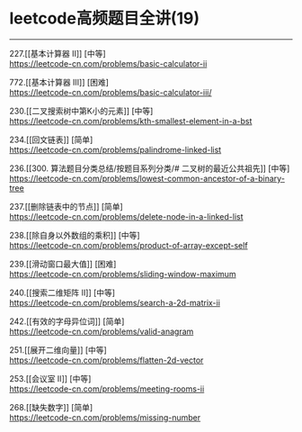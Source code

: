 # leetcode高频题目全讲(19)

---

227.[[基本计算器 II]] [中等]  
https://leetcode-cn.com/problems/basic-calculator-ii

772.[[基本计算器 III]]  [困难]  
https://leetcode-cn.com/problems/basic-calculator-iii/

230.[[二叉搜索树中第K小的元素]] [中等]  
https://leetcode-cn.com/problems/kth-smallest-element-in-a-bst

234.[[回文链表]] [简单]  
https://leetcode-cn.com/problems/palindrome-linked-list

236.[[300. 算法题目分类总结/按题目系列分类/# 二叉树的最近公共祖先]] [中等]  
https://leetcode-cn.com/problems/lowest-common-ancestor-of-a-binary-tree

237.[[删除链表中的节点]] [简单]  
https://leetcode-cn.com/problems/delete-node-in-a-linked-list

238.[[除自身以外数组的乘积]] [中等]  
https://leetcode-cn.com/problems/product-of-array-except-self

239.[[滑动窗口最大值]] [困难]  
https://leetcode-cn.com/problems/sliding-window-maximum

240.[[搜索二维矩阵 II]] [中等]  
https://leetcode-cn.com/problems/search-a-2d-matrix-ii

242.[[有效的字母异位词]] [简单]  
https://leetcode-cn.com/problems/valid-anagram

251.[[展开二维向量]] [中等]  
https://leetcode-cn.com/problems/flatten-2d-vector

253.[[会议室 II]] [中等]  
https://leetcode-cn.com/problems/meeting-rooms-ii

268.[[缺失数字]] [简单]  
https://leetcode-cn.com/problems/missing-number

